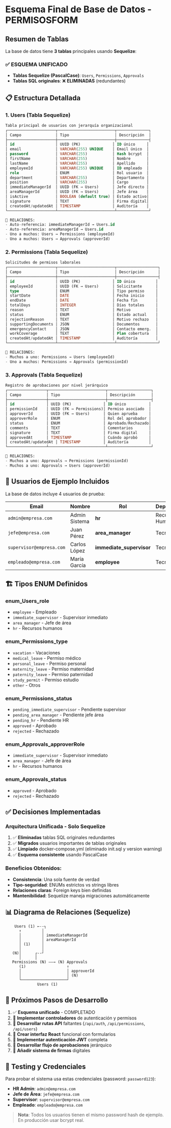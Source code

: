 # Esquema Final de Base de Datos - PERMISOSFORM

## Resumen de Tablas

La base de datos tiene **3 tablas** principales usando **Sequelize**:

### ✅ **ESQUEMA UNIFICADO**
- **Tablas Sequelize (PascalCase)**: `Users`, `Permissions`, `Approvals` 
- **Tablas SQL originales**: ❌ **ELIMINADAS** (redundantes)

## 📋 Estructura Detallada

### 1. **Users** (Tabla Sequelize)
```sql
Tabla principal de usuarios con jerarquía organizacional
┌─────────────────────┬─────────────────────────┬──────────────┐
│ Campo               │ Tipo                    │ Descripción  │
├─────────────────────┼─────────────────────────┼──────────────┤
│ id                  │ UUID (PK)              │ ID único     │
│ email               │ VARCHAR(255) UNIQUE    │ Email único  │
│ password            │ VARCHAR(255)           │ Hash bcrypt  │
│ firstName           │ VARCHAR(255)           │ Nombre       │
│ lastName            │ VARCHAR(255)           │ Apellido     │
│ employeeId          │ VARCHAR(255) UNIQUE    │ ID empleado  │
│ role                │ ENUM                   │ Rol usuario  │
│ department          │ VARCHAR(255)           │ Departamento │
│ position            │ VARCHAR(255)           │ Cargo        │
│ immediateManagerId  │ UUID (FK → Users)      │ Jefe directo │
│ areaManagerId       │ UUID (FK → Users)      │ Jefe área    │
│ isActive            │ BOOLEAN (default true) │ Estado activo│
│ signature           │ TEXT                   │ Firma digital│
│ createdAt/updatedAt │ TIMESTAMP              │ Auditoría    │
└─────────────────────┴─────────────────────────┴──────────────┘

🔗 RELACIONES:
- Auto-referencia: immediateManagerId → Users.id
- Auto-referencia: areaManagerId → Users.id
- Uno a muchos: Users → Permissions (employeeId)
- Uno a muchos: Users → Approvals (approverId)
```

### 2. **Permissions** (Tabla Sequelize)
```sql
Solicitudes de permisos laborales
┌─────────────────────┬─────────────────────────┬──────────────────┐
│ Campo               │ Tipo                    │ Descripción      │
├─────────────────────┼─────────────────────────┼──────────────────┤
│ id                  │ UUID (PK)              │ ID único         │
│ employeeId          │ UUID (FK → Users)      │ Solicitante      │
│ type                │ ENUM                   │ Tipo permiso     │
│ startDate           │ DATE                   │ Fecha inicio     │
│ endDate             │ DATE                   │ Fecha fin        │
│ totalDays           │ INTEGER                │ Días totales     │
│ reason              │ TEXT                   │ Motivo           │
│ status              │ ENUM                   │ Estado actual    │
│ rejectionReason     │ TEXT                   │ Motivo rechazo   │
│ supportingDocuments │ JSON                   │ Documentos       │
│ emergencyContact    │ JSON                   │ Contacto emerg.  │
│ workCoverage        │ TEXT                   │ Plan cobertura   │
│ createdAt/updatedAt │ TIMESTAMP              │ Auditoría        │
└─────────────────────┴─────────────────────────┴──────────────────┘

🔗 RELACIONES:
- Muchos a uno: Permissions → Users (employeeId)
- Uno a muchos: Permissions → Approvals (permissionId)
```

### 3. **Approvals** (Tabla Sequelize)
```sql
Registro de aprobaciones por nivel jerárquico
┌─────────────────┬─────────────────────────┬───────────────────┐
│ Campo           │ Tipo                    │ Descripción       │
├─────────────────┼─────────────────────────┼───────────────────┤
│ id              │ UUID (PK)              │ ID único          │
│ permissionId    │ UUID (FK → Permissions)│ Permiso asociado  │
│ approverId      │ UUID (FK → Users)      │ Quien aprueba     │
│ approverRole    │ ENUM                   │ Rol del aprobador │
│ status          │ ENUM                   │ Aprobado/Rechazado│
│ comments        │ TEXT                   │ Comentarios       │
│ signature       │ TEXT                   │ Firma digital     │
│ approvedAt      │ TIMESTAMP              │ Cuándo aprobó     │
│ createdAt/updatedAt │ TIMESTAMP          │ Auditoría         │
└─────────────────┴─────────────────────────┴───────────────────┘

🔗 RELACIONES:
- Muchos a uno: Approvals → Permissions (permissionId)
- Muchos a uno: Approvals → Users (approverId)
```

## 👥 **Usuarios de Ejemplo Incluidos**

La base de datos incluye 4 usuarios de prueba:

| Email | Nombre | Rol | Departamento |
|-------|--------|-----|--------------|
| `admin@empresa.com` | Admin Sistema | **hr** | Recursos Humanos |
| `jefe@empresa.com` | Juan Pérez | **area_manager** | Tecnología |
| `supervisor@empresa.com` | Carlos López | **immediate_supervisor** | Tecnología |
| `empleado@empresa.com` | María García | **employee** | Tecnología |

## 🏗️ Tipos ENUM Definidos

### **enum_Users_role**
- `employee` - Empleado
- `immediate_supervisor` - Supervisor inmediato  
- `area_manager` - Jefe de área
- `hr` - Recursos humanos

### **enum_Permissions_type**
- `vacation` - Vacaciones
- `medical_leave` - Permiso médico
- `personal_leave` - Permiso personal
- `maternity_leave` - Permiso maternidad
- `paternity_leave` - Permiso paternidad
- `study_permit` - Permiso estudio
- `other` - Otros

### **enum_Permissions_status**
- `pending_immediate_supervisor` - Pendiente supervisor
- `pending_area_manager` - Pendiente jefe área
- `pending_hr` - Pendiente HR
- `approved` - Aprobado
- `rejected` - Rechazado

### **enum_Approvals_approverRole**
- `immediate_supervisor` - Supervisor inmediato
- `area_manager` - Jefe de área
- `hr` - Recursos humanos

### **enum_Approvals_status**
- `approved` - Aprobado
- `rejected` - Rechazado

## ✅ **Decisiones Implementadas**

### **Arquitectura Unificada - Solo Sequelize**
1. ✅ **Eliminadas** tablas SQL originales redundantes
2. ✅ **Migrados** usuarios importantes de tablas originales
3. ✅ **Limpiado** docker-compose.yml (eliminado init.sql y version warning)
4. ✅ **Esquema consistente** usando PascalCase

### **Beneficios Obtenidos:**
- **Consistencia**: Una sola fuente de verdad
- **Tipo-seguridad**: ENUMs estrictos vs strings libres
- **Relaciones claras**: Foreign keys bien definidas
- **Mantenibilidad**: Sequelize maneja migraciones automáticamente

## 📊 Diagrama de Relaciones (Sequelize)

```
    Users (1) ←--┐
      ↑         │
      │         │ immediateManagerId
      │         │ areaManagerId  
      │ (1)     │
      │         │
   (N)│      ┌--┘
      │      │
   Permissions (N) ——→ (N) Approvals
      (1)                  ↑
      │                    │ approverId
      │                    │ (N)
      └────────────────────┘
              Users (1)
```

## 🚀 **Próximos Pasos de Desarrollo**
1. ✅ **Esquema unificado** - COMPLETADO
2. 🔄 **Implementar controladores** de autenticación y permisos
3. 🔄 **Desarrollar rutas API** faltantes (`/api/auth`, `/api/permissions`, `/api/users`)
4. 🔄 **Crear interfaz React** funcional con formularios
5. 🔄 **Implementar autenticación JWT** completa
6. 🔄 **Desarrollar flujo de aprobaciones** jerárquico
7. 🔄 **Añadir sistema de firmas** digitales

## 🧪 **Testing y Credenciales**

Para probar el sistema usa estas credenciales (password: `password123`):

- **HR Admin**: `admin@empresa.com` 
- **Jefe de Área**: `jefe@empresa.com`
- **Supervisor**: `supervisor@empresa.com` 
- **Empleado**: `empleado@empresa.com`

> **Nota**: Todos los usuarios tienen el mismo password hash de ejemplo. En producción usar bcrypt real.